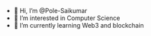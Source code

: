 - 👋 Hi, I’m @Pole-Saikumar
- 👀 I’m interested in Computer Science
- 🌱 I’m currently learning Web3 and blockchain

<!---
Pole-Saikumar/Pole-Saikumar is a ✨ special ✨ repository because its `README.md` (this file) appears on your GitHub profile.
You can click the Preview link to take a look at your changes.
--->
